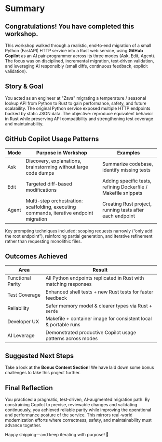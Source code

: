 # Summary

## Congratulations! You have completed this workshop.

This workshop walked through a realistic, end‑to‑end migration of a small Python (FastAPI) HTTP service into a Rust web service, using **GitHub Copilot** as an AI pair‑programmer across its three modes (Ask, Edit, Agent). The focus was on disciplined, incremental migration, test‑driven validation, and leveraging AI responsibly (small diffs, continuous feedback, explicit validation).

## Story & Goal
You acted as an engineer at "Zava" migrating a temperature / seasonal lookup API from Python to Rust to gain performance, safety, and future scalability. The original Python service exposed multiple HTTP endpoints backed by static JSON data. The objective: reproduce equivalent behavior in Rust while preserving API compatibility and strengthening test coverage and maintainability.

## GitHub Copilot Usage Patterns
| Mode  | Purpose in Workshop | Examples |
|-------|---------------------|----------|
| Ask   | Discovery, explanations, brainstorming without large code dumps | Summarize codebase, identify missing tests |
| Edit  | Targeted diff-based modifications | Adding specific tests, refining Dockerfile / Makefile snippets |
| Agent | Multi-step orchestration: scaffolding, executing commands, iterative endpoint migration | Creating Rust project, running tests after each endpoint |

Key prompting techniques included: scoping requests narrowly (“only add the root endpoint”), reinforcing partial generation, and iterative refinement rather than requesting monolithic files.

## Outcomes Achieved
| Area | Result |
|------|--------|
| Functional Parity | All Python endpoints replicated in Rust with matching responses |
| Test Coverage | Enhanced shell tests + new Rust tests for faster feedback |
| Reliability | Safer memory model & clearer types via Rust + `serde` |
| Developer UX | Makefile + container image for consistent local & portable runs |
| AI Leverage | Demonstrated productive Copilot usage patterns across modes |

## Suggested Next Steps
Take a look at the **Bonus Content Section**! We have laid down some bonus challenges to take this project further.

## Final Reflection
You practiced a pragmatic, test-driven, AI-augmented migration path. By constraining Copilot to precise, reviewable changes and validating continuously, you achieved reliable parity while improving the operational and performance posture of the service. This mirrors real-world modernization efforts where correctness, safety, and maintainability must advance together.

Happy shipping—and keep iterating with purpose! 🦀
